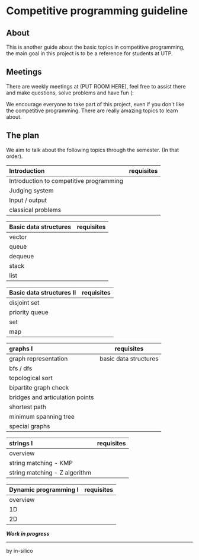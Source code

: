 # Competitive programming guideline


## About
This is another guide about the basic topics in competitive programming,
the main goal in this project is to be a reference for students at UTP.

## Meetings
There are weekly meetings at (PUT ROOM HERE), feel free to assist there
and make questions, solve problems and have fun (:

We encourage everyone to take part of this project, 
even if you don't like the competitive programming. 
There are really amazing topics to learn about.

## The plan
We aim to talk about the following topics through the semester. (In that order).

Introduction | requisites | 
:-- | :--: | 
Introduction to competitive programming ||
Judging system ||
Input / output ||
classical problems ||


Basic data structures | requisites | 
:-- | :--: | 
vector ||
queue ||
dequeue ||
stack ||
list ||

Basic data structures II | requisites |
:-- | :--: | 
disjoint set ||
priority queue ||
set ||
map ||


graphs I | requisites | 
:-- | :--: | 
graph representation | basic data structures |
bfs / dfs ||
topological sort ||
bipartite graph check ||
bridges and articulation points||
shortest path ||
minimum spanning tree ||
special graphs ||

strings I | requisites | 
:-- | :--: | 
overview ||
string matching - KMP||
string matching - Z algorithm ||

Dynamic programming I | requisites | 
:-- | :--: | 
overview ||
1D ||
2D ||


**_Work in progress_**

____
by in-silico
